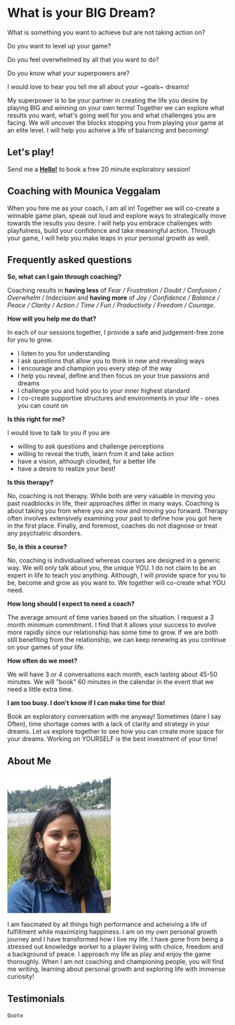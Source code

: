# What is your BIG Dream?

What is something you want to achieve but are not taking action on?

Do you want to level up your game?

Do you feel overwhelmed by all that you want to do?

Do you know what your superpowers are?

I would love to hear you tell me all about your ~goals~ dreams!

My superpower is to be your partner in creating the life you desire by playing BIG and winning on your own terms! Together we can explore what results you want, what's going well for you and what challenges you are facing. We will uncover the blocks stopping you from playing your game at an elite level. I will help you acheive a life of balancing and becoming!

## Let's play!
Send me a [**Hello!**](mounica.v8@gmail.com) to book a free 20 minute exploratory session!

## Coaching with Mounica Veggalam

When you hire me as your coach, I am all in! Together we will co-create a winnable game plan, speak out loud and explore ways to strategically move towards the results you desire. I will help you embrace challenges with playfulness, build your confidence and take meaningful action. Through your game, I will help you make leaps in your personal growth as well.

## Frequently asked questions

**So, what can I gain through coaching?** 

Coaching results in **having less** of *Fear / Frustration / Doubt / Confusion / Overwhelm / Indecision* and **having more** of *Joy / Confidence / Balance / Peace / Clarity / Action / Time / Fun / Productivity / Freedom / Courage*.

**How will you help me do that?**

In each of our sessions together, I provide a safe and judgement-free zone for you to grow. 
- I listen to you for understanding
- I ask questions that allow you to think in new and revealing ways
- I encourage and champion you every step of the way
- I help you reveal, define and then focus on your true passions and dreams
- I challenge you and hold you to your inner highest standard
- I co-create supportive structures and environments in your life - ones you can count on

**Is this right for me?**

I would love to talk to you if you are
- willing to ask questions and challenge perceptions
- willing to reveal the truth, learn from it and take action
- have a vision, although clouded, for a better life
- have a desire to realize your best!

**Is this therapy?**

No, coaching is not therapy. While both are very valuable in moving you past roadblocks in life, their approaches differ in many ways. Coaching is about taking you from where you are now and moving you forward. Therapy often involves extensively examining your past to define how you got here in the first place. Finally, and foremost, coaches do not diagnose or treat any psychiatric disorders.

**So, is this a course?**

No, coaching is individualised whereas courses are designed in a generic way. We will only talk about you, the unique YOU. I do not claim to be an expert in life to teach you anything. Although, I will provide space for you to be, become and grow as you want to. We together will co-create what YOU need. 

**How long should I expect to need a coach?**

The average amount of time varies based on the situation. I request a 3 month minimum commitment. I find that it allows your success to evolve more rapidly since our relationship has some time to grow. If we are both still benefiting from the relationship, we can keep renewing as you continue on your games of your life.

**How often do we meet?**

We will have 3 or 4 conversations each month, each lasting about 45-50 minutes. We will "book" 60 minutes in the calendar in the event that we need a little extra time.

**I am too busy. I don't know if I can make time for this!**

Book an exploratory conversation with me anyway! Sometimes (dare I say Often), time shortage comes with a lack of clarity and strategy in your dreams. Let us explore together to see how you can create more space for your dreams. Working on YOURSELF is the best investment of your time!

## About Me

![Mounica Veggalam](MounicaV.jpg)

I am fascinated by all things high performance and acheiving a life of fulfillment while maximizing happiness. I am on my own personal growth journey and I have transformed how I live my life. I have gone from being a stressed out knowledge worker to a player living with choice, freedom and a background of peace. I approach my life as play and enjoy the game thoroughly. When I am not coaching and championing people, you will find me writing, learning about personal growth and exploring life with immense curiosity! 

## Testimonials

```markdown
Quote
```
